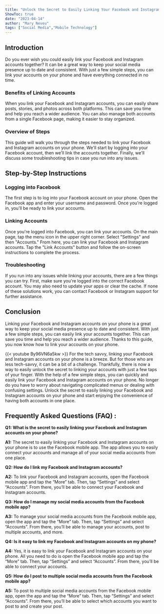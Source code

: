```yaml
---
title: "Unlock the Secret to Easily Linking Your Facebook and Instagram Accounts on Your Phone!"
ShowToc: true 
date: "2023-04-14"
author: "Mary Neveu" 
tags: ["Social Media","Mobile Technology"]
---
```

## Introduction
Do you ever wish you could easily link your Facebook and Instagram accounts together? It can be a great way to keep your social media presence up to date and consistent. With just a few simple steps, you can link your accounts on your phone and have everything connected in no time. 

### Benefits of Linking Accounts
When you link your Facebook and Instagram accounts, you can easily share posts, stories, and photos across both platforms. This can save you time and help you reach a wider audience. You can also manage both accounts from a single Facebook page, making it easier to stay organized. 

### Overview of Steps
This guide will walk you through the steps needed to link your Facebook and Instagram accounts on your phone. We'll start by logging into your Facebook account, then we'll link the accounts together. Finally, we'll discuss some troubleshooting tips in case you run into any issues. 

## Step-by-Step Instructions
### Logging into Facebook
The first step is to log into your Facebook account on your phone. Open the Facebook app and enter your username and password. Once you're logged in, you'll be ready to link your accounts. 

### Linking Accounts
Once you're logged into Facebook, you can link your accounts. On the main page, tap the menu icon in the upper right corner. Select "Settings" and then "Accounts." From here, you can link your Facebook and Instagram accounts. Tap the "Link Accounts" button and follow the on-screen instructions to complete the process. 

### Troubleshooting
If you run into any issues while linking your accounts, there are a few things you can try. First, make sure you're logged into the correct Facebook account. You may also need to update your apps or clear the cache. If none of these solutions work, you can contact Facebook or Instagram support for further assistance. 

## Conclusion
Linking your Facebook and Instagram accounts on your phone is a great way to keep your social media presence up to date and consistent. With just a few simple steps, you can easily link your accounts together. This can save you time and help you reach a wider audience. Thanks to this guide, you now know how to link your accounts on your phone.

{{< youtube By96VN6a5kw >}} 
For the tech savvy, linking your Facebook and Instagram accounts on your phone is a breeze. But for those who are less tech-savvy, it can be a bit of a challenge. Thankfully, there is now a way to easily unlock the secret to linking your accounts with just a few taps of your finger. With the help of a few simple steps, you can quickly and easily link your Facebook and Instagram accounts on your phone. No longer do you have to worry about navigating complicated menus or dealing with confusing settings. Unlock the secret to easily linking your Facebook and Instagram accounts on your phone and start enjoying the convenience of having both accounts in one place.

## Frequently Asked Questions (FAQ) :
**Q1: What is the secret to easily linking your Facebook and Instagram accounts on your phone?**

**A1:** The secret to easily linking your Facebook and Instagram accounts on your phone is to use the Facebook mobile app. The app allows you to easily connect your accounts and manage all of your social media accounts from one place.

**Q2: How do I link my Facebook and Instagram accounts?**

**A2:** To link your Facebook and Instagram accounts, open the Facebook mobile app and tap the “More” tab. Then, tap “Settings” and select “Accounts”. From there, you’ll be able to connect your Facebook and Instagram accounts.

**Q3: How do I manage my social media accounts from the Facebook mobile app?**

**A3:** To manage your social media accounts from the Facebook mobile app, open the app and tap the “More” tab. Then, tap “Settings” and select “Accounts”. From there, you’ll be able to manage your accounts, post to multiple accounts, and more.

**Q4: Is it easy to link my Facebook and Instagram accounts on my phone?**

**A4:** Yes, it is easy to link your Facebook and Instagram accounts on your phone. All you need to do is open the Facebook mobile app and tap the “More” tab. Then, tap “Settings” and select “Accounts”. From there, you’ll be able to connect your accounts.

**Q5: How do I post to multiple social media accounts from the Facebook mobile app?**

**A5:** To post to multiple social media accounts from the Facebook mobile app, open the app and tap the “More” tab. Then, tap “Settings” and select “Accounts”. From there, you’ll be able to select which accounts you want to post to and create your post.




